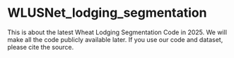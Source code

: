 # WLUSNet_lodging_segmentation
This is about the latest Wheat Lodging Segmentation Code in 2025. We will make all the code publicly available later. If you use our code and dataset, please cite the source.
